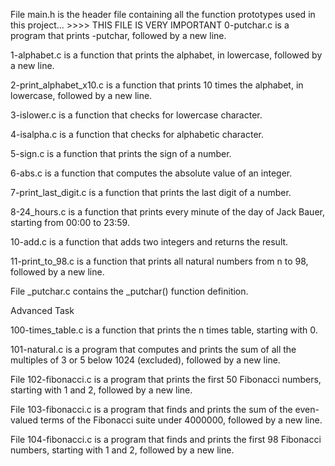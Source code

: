 File main.h is the header file containing all the function prototypes used in this project... >>>> THIS FILE IS VERY IMPORTANT
0-putchar.c is a program that prints -putchar, followed by a new line.

1-alphabet.c is a function that prints the alphabet, in lowercase, followed by a new line.

2-print_alphabet_x10.c is a function that prints 10 times the alphabet, in lowercase, followed by a new line.

3-islower.c is a function that checks for lowercase character.

4-isalpha.c is a function that checks for alphabetic character.

5-sign.c is a function that prints the sign of a number.

6-abs.c is a function that computes the absolute value of an integer.

7-print_last_digit.c is a function that prints the last digit of a number.

8-24_hours.c is a function that prints every minute of the day of Jack Bauer, starting from 00:00 to 23:59.

10-add.c is a function that adds two integers and returns the result.

11-print_to_98.c is a function that prints all natural numbers from n to 98, followed by a new line.

File _putchar.c contains the _putchar() function definition.

Advanced Task

100-times_table.c is a function that prints the n times table, starting with 0.

101-natural.c is a program that computes and prints the sum of all the multiples of 3 or 5 below 1024 (excluded), followed by a new line.

File 102-fibonacci.c is a program that prints the first 50 Fibonacci numbers, starting with 1 and 2, followed by a new line.

File 103-fibonacci.c is a program that finds and prints the sum of the even-valued terms of the Fibonacci suite under 4000000, followed by a new line.

File 104-fibonacci.c is a program that finds and prints the first 98 Fibonacci numbers, starting with 1 and 2, followed by a new line.

